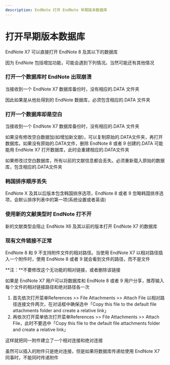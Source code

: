 ```yaml
---
description: EndNote 打开 EndNote 早期版本数据库
---
```


# 打开早期版本数据库

EndNote X7 可以直接打开 EndNote 8 及其以下的数据库

因为 EndNote 包括增加功能，可能会遇到下列情况。当然可能还有其他情况

### 打开一个数据库时 EndNote 出现崩溃

当接收到一个 EndNote X7 数据库备份时，没有相应的.DATA 文件夹

因此如果是从他处得到的 EndNote 数据库，必须包含相应的.DATA 文件夹

### 打开一个数据库却是空白

当接收到一个 EndNote X7 数据库备份时，没有相应的.DATA 文件夹

如果没有修改空白数据加\(如增加新文献\)，可以复制原始的.DATA文件夹，再打开数据库。如果没有原始的.DATA文件，删除 EndNote 8 或者 9 创建的.DATA 可能能用 EndNote X7 打开数据库，此时会重建相应的.DATA文件夹

如果修改过空白数据库，所有以前的文献信息都会丢失。必须重新载入原始的数据库，包含相应的.DATA文件夹

### 韩国排序顺序丢失

EndNote X 及其以后版本包含韩国排序选项，EndNote 8 或者 9 忽略韩国排序选项，会默认排序列表中的第一项\(系统设置或者英语\)

### 使用新的文献类型时 EndNote 打不开

新的文献类型会阻止 EndNote X6 及其以前的版本打开 EndNote X7 的数据库

### 现有文件链接不正常

EndNote 8 和 9 不支持附件文件的相对路径。当使用 EndNote X7 以相对路径插入一个附件时，使用 EndNote 8 或者 9 就会看到文件的路径，而不是文件

**注：**不要修改这个无功能的相对链接，或者删除该链接

如果是 EndNote X7 用户可以将数据库和 EndNote 8 或者 9 用户分享，推荐输入每个文件的相对链接路径和绝对路径各一次

1. 首先依次打开菜单References &gt;&gt; File Attachments &gt;&gt; Attach File 以相对路径连接文件两次，在对话框中确保选中「Copy this file to the default file attachments folder and create a relative link」
2. 再依次打开菜单依次打开菜单References &gt;&gt; File Attachments &gt;&gt; Attach File，此时不要选中「Copy this file to the default file attachments folder and create a relative link」

这样就把同一附件建立了一个相对连接和绝对连接

虽然可以插入的附件只是绝对连接，但是如果将数据库传递给使用 EndNote X7 同事时，不能同时传递附件

